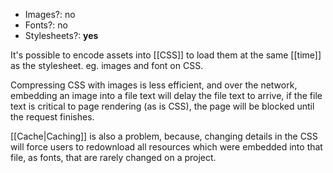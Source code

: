 - Images?: no
- Fonts?: no
- Stylesheets?: **yes**

It's possible to encode assets into [[CSS]] to load them at the same [[time]] as the stylesheet. eg. images and font on CSS.

Compressing CSS with images is less efficient, and over the network, embedding an image into a file text will delay the file text to arrive, if the file text is critical to page rendering (as is CSS), the page will be blocked until the request finishes.

[[Cache|Caching]] is also a problem, because, changing details in the CSS will force users to redownload all resources which were embedded into that file, as fonts, that are rarely changed on a project.
